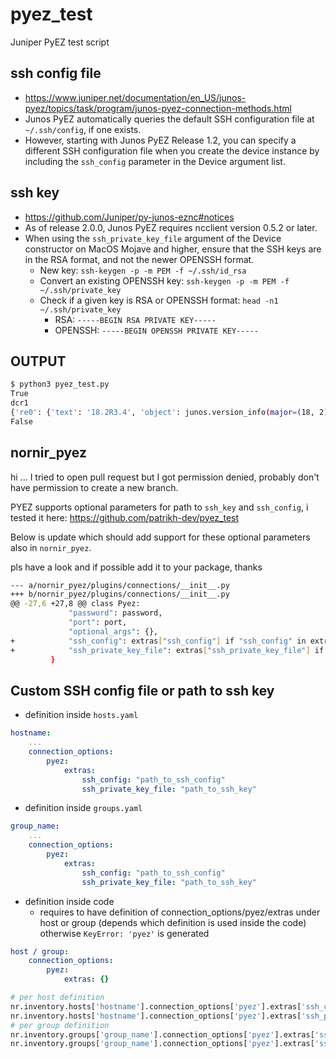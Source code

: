# pyez_test
Juniper PyEZ test script

## ssh config file
* https://www.juniper.net/documentation/en_US/junos-pyez/topics/task/program/junos-pyez-connection-methods.html
* Junos PyEZ automatically queries the default SSH configuration file at `~/.ssh/config`, if one exists.
* However, starting with Junos PyEZ Release 1.2, you can specify a different SSH configuration file when you create the device instance by including the `ssh_config` parameter in the Device argument list.

## ssh key
* https://github.com/Juniper/py-junos-eznc#notices
* As of release 2.0.0, Junos PyEZ requires ncclient version 0.5.2 or later.
* When using the `ssh_private_key_file` argument of the Device constructor on MacOS Mojave and higher, ensure that the SSH keys are in the RSA format, and not the newer OPENSSH format.
  * New key: `ssh-keygen -p -m PEM -f ~/.ssh/id_rsa`
  * Convert an existing OPENSSH key: `ssh-keygen -p -m PEM -f ~/.ssh/private_key`
  * Check if a given key is RSA or OPENSSH format: `head -n1 ~/.ssh/private_key`
    * RSA: `-----BEGIN RSA PRIVATE KEY-----`
    * OPENSSH: `-----BEGIN OPENSSH PRIVATE KEY-----`

## OUTPUT

```bash
$ python3 pyez_test.py
True
dcr1
{'re0': {'text': '18.2R3.4', 'object': junos.version_info(major=(18, 2), type=R, minor=3, build=4)}}
False
```

## nornir_pyez

hi ...
I tried to open pull request but I got permission denied, probably don't have permission to create a new branch.

PYEZ supports optional parameters for path to `ssh_key` and `ssh_config`, i tested it here: https://github.com/patrikh-dev/pyez_test

Below is update which should add support for these optional parameters also in `nornir_pyez`.  

pls have a look and if possible add it to your package, thanks

```bash
--- a/nornir_pyez/plugins/connections/__init__.py
+++ b/nornir_pyez/plugins/connections/__init__.py
@@ -27,6 +27,8 @@ class Pyez:
             "password": password,
             "port": port,
             "optional_args": {},
+            "ssh_config": extras["ssh_config"] if "ssh_config" in extras.keys() else None,
+            "ssh_private_key_file": extras["ssh_private_key_file"] if "ssh_private_key_file" in extras.keys() else None,
         }
```

## Custom SSH config file or path to ssh key

* definition inside `hosts.yaml`

```yaml
hostname:
    ...
    connection_options:
        pyez:
            extras:
                ssh_config: "path_to_ssh_config"
                ssh_private_key_file: "path_to_ssh_key"
```

* definition inside `groups.yaml`

```yaml
group_name:
    ...
    connection_options:
        pyez:
            extras:
                ssh_config: "path_to_ssh_config"
                ssh_private_key_file: "path_to_ssh_key"
```

* definition inside code
  * requires to have definition of connection_options/pyez/extras under host or group (depends which definition is used inside the code) otherwise `KeyError: 'pyez'` is generated

```yaml
host / group:
    connection_options:
        pyez:
            extras: {}
```

```python
# per host definition
nr.inventory.hosts['hostname'].connection_options['pyez'].extras['ssh_config'] = "path_to_ssh_config"
nr.inventory.hosts['hostname'].connection_options['pyez'].extras['ssh_private_key_file'] = "path_to_ssh_key"
# per group definition
nr.inventory.groups['group_name'].connection_options['pyez'].extras['ssh_config'] = "path_to_ssh_config"
nr.inventory.groups['group_name'].connection_options['pyez'].extras['ssh_private_key_file'] = "path_to_ssh_key"
```
